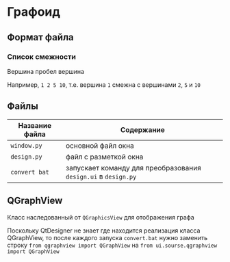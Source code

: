 # Графоид
## Формат файла
### Список смежности

Вершина пробел вершина

Например, `1 2 5 10`, т.е. вершина `1` смежна с вершинами `2`, `5` и `10`

## Файлы
Название файла  | Содержание
---|---
`window.py`     | основной файл окна
`design.py`     | файл с разметкой окна
`convert bat`   | запускает команду для преобразования `design.ui` в `design.py`

## QGraphView

Класс наследованный от `QGraphicsView` для отображения графа

Поскольку QtDesigner не знает где находится реализация класса QGraphView, то после каждого запуска `convert.bat` 
нужно заменить строку `from qgraphview import QGraphView` на `from ui.sourse.qgraphview import QGraphView`
